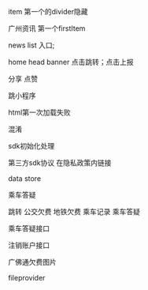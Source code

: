 item 第一个的divider隐藏

广州资讯 第一个firstItem

news list 入口;

 home head banner 点击跳转；点击上报

分享 点赞

跳小程序

html第一次加载失败



混淆

sdk初始化处理

第三方sdk协议 在隐私政策内链接



data store

乘车答疑



跳转 公交欠费 地铁欠费 乘车记录 乘车答疑

乘车答疑接口

注销账户接口

广佛通欠费图片

fileprovider





